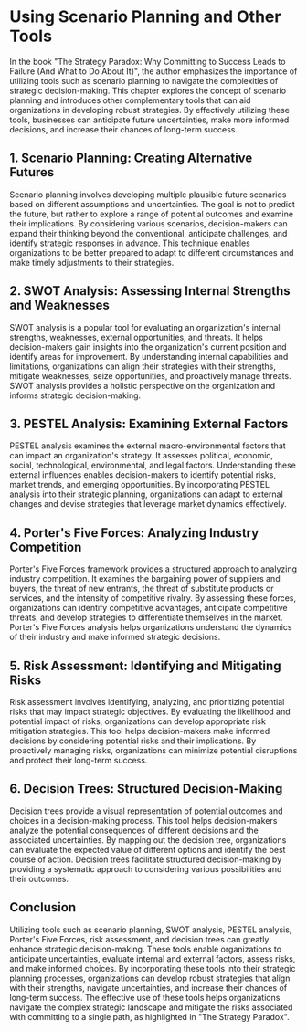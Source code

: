 # Using Scenario Planning and Other Tools

In the book "The Strategy Paradox: Why Committing to Success Leads to Failure (And What to Do About It)", the author emphasizes the importance of utilizing tools such as scenario planning to navigate the complexities of strategic decision-making. This chapter explores the concept of scenario planning and introduces other complementary tools that can aid organizations in developing robust strategies. By effectively utilizing these tools, businesses can anticipate future uncertainties, make more informed decisions, and increase their chances of long-term success.

## 1\. Scenario Planning: Creating Alternative Futures

Scenario planning involves developing multiple plausible future scenarios based on different assumptions and uncertainties. The goal is not to predict the future, but rather to explore a range of potential outcomes and examine their implications. By considering various scenarios, decision-makers can expand their thinking beyond the conventional, anticipate challenges, and identify strategic responses in advance. This technique enables organizations to be better prepared to adapt to different circumstances and make timely adjustments to their strategies.

## 2\. SWOT Analysis: Assessing Internal Strengths and Weaknesses

SWOT analysis is a popular tool for evaluating an organization's internal strengths, weaknesses, external opportunities, and threats. It helps decision-makers gain insights into the organization's current position and identify areas for improvement. By understanding internal capabilities and limitations, organizations can align their strategies with their strengths, mitigate weaknesses, seize opportunities, and proactively manage threats. SWOT analysis provides a holistic perspective on the organization and informs strategic decision-making.

## 3\. PESTEL Analysis: Examining External Factors

PESTEL analysis examines the external macro-environmental factors that can impact an organization's strategy. It assesses political, economic, social, technological, environmental, and legal factors. Understanding these external influences enables decision-makers to identify potential risks, market trends, and emerging opportunities. By incorporating PESTEL analysis into their strategic planning, organizations can adapt to external changes and devise strategies that leverage market dynamics effectively.

## 4\. Porter's Five Forces: Analyzing Industry Competition

Porter's Five Forces framework provides a structured approach to analyzing industry competition. It examines the bargaining power of suppliers and buyers, the threat of new entrants, the threat of substitute products or services, and the intensity of competitive rivalry. By assessing these forces, organizations can identify competitive advantages, anticipate competitive threats, and develop strategies to differentiate themselves in the market. Porter's Five Forces analysis helps organizations understand the dynamics of their industry and make informed strategic decisions.

## 5\. Risk Assessment: Identifying and Mitigating Risks

Risk assessment involves identifying, analyzing, and prioritizing potential risks that may impact strategic objectives. By evaluating the likelihood and potential impact of risks, organizations can develop appropriate risk mitigation strategies. This tool helps decision-makers make informed decisions by considering potential risks and their implications. By proactively managing risks, organizations can minimize potential disruptions and protect their long-term success.

## 6\. Decision Trees: Structured Decision-Making

Decision trees provide a visual representation of potential outcomes and choices in a decision-making process. This tool helps decision-makers analyze the potential consequences of different decisions and the associated uncertainties. By mapping out the decision tree, organizations can evaluate the expected value of different options and identify the best course of action. Decision trees facilitate structured decision-making by providing a systematic approach to considering various possibilities and their outcomes.

## Conclusion

Utilizing tools such as scenario planning, SWOT analysis, PESTEL analysis, Porter's Five Forces, risk assessment, and decision trees can greatly enhance strategic decision-making. These tools enable organizations to anticipate uncertainties, evaluate internal and external factors, assess risks, and make informed choices. By incorporating these tools into their strategic planning processes, organizations can develop robust strategies that align with their strengths, navigate uncertainties, and increase their chances of long-term success. The effective use of these tools helps organizations navigate the complex strategic landscape and mitigate the risks associated with committing to a single path, as highlighted in "The Strategy Paradox".
